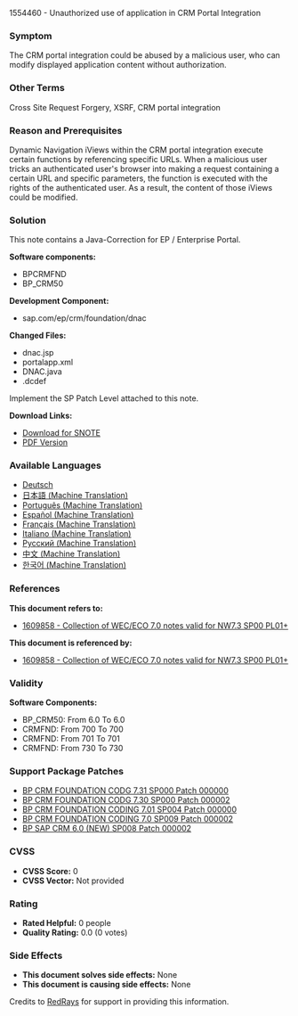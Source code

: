 1554460 - Unauthorized use of application in CRM Portal Integration

### Symptom
The CRM portal integration could be abused by a malicious user, who can modify displayed application content without authorization.

### Other Terms
Cross Site Request Forgery, XSRF, CRM portal integration

### Reason and Prerequisites
Dynamic Navigation iViews within the CRM portal integration execute certain functions by referencing specific URLs. When a malicious user tricks an authenticated user's browser into making a request containing a certain URL and specific parameters, the function is executed with the rights of the authenticated user. As a result, the content of those iViews could be modified.

### Solution
This note contains a Java-Correction for EP / Enterprise Portal.

**Software components:**
- BPCRMFND
- BP_CRM50

**Development Component:**
- sap.com/ep/crm/foundation/dnac

**Changed Files:**
- dnac.jsp
- portalapp.xml
- DNAC.java
- .dcdef

Implement the SP Patch Level attached to this note.

**Download Links:**
- [Download for SNOTE](https://notesdownloads.sap.com/note/0040000017172492017)
- [PDF Version](https://me.sap.com/sap/support/sfm/notes/print/0001554460?language=en-US&token=63927B23ACB49E7A384BD044C1F6C112)

### Available Languages
- [Deutsch](https://me.sap.com/notes/0001554460/D)
- [日本語 (Machine Translation)](https://me.sap.com/notes/0001554460/J)
- [Português (Machine Translation)](https://me.sap.com/notes/0001554460/P)
- [Español (Machine Translation)](https://me.sap.com/notes/0001554460/S)
- [Français (Machine Translation)](https://me.sap.com/notes/0001554460/F)
- [Italiano (Machine Translation)](https://me.sap.com/notes/0001554460/I)
- [Русский (Machine Translation)](https://me.sap.com/notes/0001554460/R)
- [中文 (Machine Translation)](https://me.sap.com/notes/0001554460/1)
- [한국어 (Machine Translation)](https://me.sap.com/notes/0001554460/3)

### References
**This document refers to:**
- [1609858 - Collection of WEC/ECO 7.0 notes valid for NW7.3 SP00 PL01+](https://me.sap.com/notes/1609858)

**This document is referenced by:**
- [1609858 - Collection of WEC/ECO 7.0 notes valid for NW7.3 SP00 PL01+](https://me.sap.com/notes/1609858)

### Validity
**Software Components:**
- BP_CRM50: From 6.0 To 6.0
- CRMFND: From 700 To 700
- CRMFND: From 701 To 701
- CRMFND: From 730 To 730

### Support Package Patches
- [BP CRM FOUNDATION CODG 7.31 SP000 Patch 000000](https://me.sap.com/sap/support/swdc/notes?cvnr=01200615320200017527&support_package=SP000&patch_level=000000)
- [BP CRM FOUNDATION CODG 7.30 SP000 Patch 000002](https://me.sap.com/sap/support/swdc/notes?cvnr=01200314690200014915&support_package=SP000&patch_level=000002)
- [BP CRM FOUNDATION CODING 7.01 SP004 Patch 000000](https://me.sap.com/sap/support/swdc/notes?cvnr=01200314690200010256&support_package=SP004&patch_level=000000)
- [BP CRM FOUNDATION CODING 7.0 SP009 Patch 000002](https://me.sap.com/sap/support/swdc/notes?cvnr=01200314690200008097&support_package=SP009&patch_level=000002)
- [BP SAP CRM 6.0 (NEW) SP008 Patch 000002](https://me.sap.com/sap/support/swdc/notes?cvnr=01200615320200010036&support_package=SP008&patch_level=000002)

### CVSS
- **CVSS Score:** 0
- **CVSS Vector:** Not provided

### Rating
- **Rated Helpful:** 0 people
- **Quality Rating:** 0.0 (0 votes)

### Side Effects
- **This document solves side effects:** None
- **This document is causing side effects:** None

Credits to [RedRays](https://redrays.io) for support in providing this information.